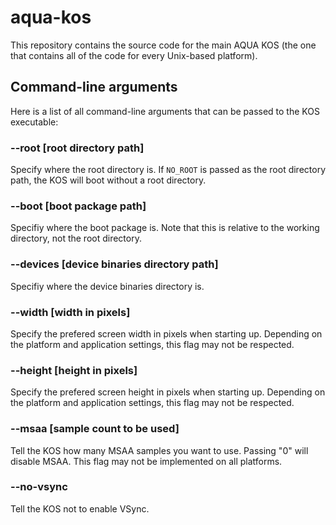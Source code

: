 # aqua-kos
This repository contains the source code for the main AQUA KOS (the one that contains all of the code for every Unix-based platform).

## Command-line arguments
Here is a list of all command-line arguments that can be passed to the KOS executable:

### --root [root directory path]
Specify where the root directory is.
If `NO_ROOT` is passed as the root directory path, the KOS will boot without a root directory.

### --boot [boot package path]
Specifiy where the boot package is.
Note that this is relative to the working directory, not the root directory.

### --devices [device binaries directory path]
Specifiy where the device binaries directory is.

### --width [width in pixels]
Specify the prefered screen width in pixels when starting up.
Depending on the platform and application settings, this flag may not be respected.

### --height [height in pixels]
Specify the prefered screen height in pixels when starting up.
Depending on the platform and application settings, this flag may not be respected.

### --msaa [sample count to be used]
Tell the KOS how many MSAA samples you want to use. Passing "0" will disable MSAA.
This flag may not be implemented on all platforms.

### --no-vsync
Tell the KOS not to enable VSync.